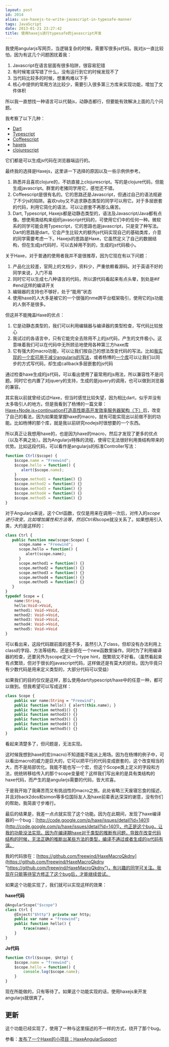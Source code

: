```yaml
---
layout: post
id: 2014
alias: use-haxejs-to-write-javascript-in-typesafe-manner
tags: JavaScript
date: 2013-01-21 23:27:42
title: 使用haxejs进行typesafe的javascript开发
---
```


我使用angularjs写网页，当逻辑复杂的时候，需要写很多js代码。我对js一直比较怕，因为有这几个问题困扰着我：

1. Javascript在语言层面有很多陷阱，很容易犯错
2. 有时候笔误写错了什么，没有运行到它的时候发现不了
3. 当代码比较多的时候，想重构难以下手
4. 核心中提供的常用方法比较少，需要引入很多第三方库来实现功能，增加了文件体积

所以我一直想找一种语言可以代替js，动静态都行，但要能有效解决上面的几个问题。

我考察了以下几种：

- [Dart](http://www.dartlang.org)
- [Typescript](http://www.typescriptlang.org)
- [Coffeescript](http://coffeescript.org/)
- [haxejs](http://www.haxejs.org)
- [clojurescript](https://github.com/clojure/clojurescript)

它们都是可以生成js代码在浏览器端运行的。

最终我的选择是Haxejs，这里讲一下选择的原因以及一些示例供参考。

1.  熟悉并且喜欢clojure的，不妨直接上clojurescript。写的是clojure代码，但能生成javascript。群里的老猪同学用它，感觉还不错。
2. Coffeescript是很有名的。它的思路还是Javascript，但通过自己的语法规避了不少js的陷阱。喜欢ruby又不追求静态类型的同学可以用它。对于多层嵌套的代码，利用它简化的语法，可以让嵌套不再那么痛苦。
3. Dart, Typescript, Haxejs都是动静态类型的，语法及Javascript/Java都有点像。想使用类结构来组织javascript代码的，可使用它们中的任何一种。微软系的同学可能会用Typescript，它的思路也是javascript，只是变了种写法。Dart的思路是dart，它会产生比较大的额外js代码实现自己的基础类库，介意的同学需要考虑一下。Haxejs的思路是Haxe，它虽然定义了自己的数据结构，但在生成js代码时，可以去掉用不到的，生成的js代码极小。

关于Haxe，对于普通的使用者我并不是很推荐，因为它现在有以下问题：

1. 产品化比较差，官网上的文档少，资料少，严重依赖看源码。对于英语不好的同学来说，入门不易
2. 同时它可以生成七八种语言的代码，所以源代码看起来有点头晕，到处是#if #end这样的编译开关
3. 编辑器的支持也不够好，处于“能用”状态
4. 使用haxe的人大多是被它的一个很强的nme跨平台框架吸引，使用它的js功能的人倒不是很多。

但这并不能掩盖Haxe的优点：

1. 它是动静态类型的，我们可以利用编辑器与编译器的类型检查，写代码比较放心
2. 我试过的各语言中，只有它能完全去除用不上的js代码，产生的文件极小。这意味着我们可以在代码中无所顾忌地使用各种第三方haxe库
3. 它有强大的macro功能，可以让我们按自己的想法改变代码的写法。比如[我实现的一个宏可用于减少angularjs的写法](https://github.com/freewind/HaxeAngularSupport)，或者杨博的[一个库](https://github.com/Atry/haxe-continuation)可以让我们以同步的方式写代码，却生成callback多层嵌套的js代码

通过检查haxe生成的js代码，可以看出使用了最常用的js用法，所以兼容性不是问题。同时它也内置了对jquery的支持，生成的是jquery的调用，也可以做到浏览器的兼容。

其实我以前就曾经试过Haxe，但当时感觉比较失望，因为相比dart，似乎并没有太多吸引人的地方。但是我看到了杨博的一篇文章：[Haxe+Node.js+continuation打造高性能高开发效率服务器架构（下）](http://www.ac.net.blog.163.com/blog/static/13649056201210243595589/)后，改变了自己的看法，因为如果能掌握haxe的macro，就有可能实现出以前做不到的功能。比如杨博的那个库，就是我以前研究nodejs时很想要的一个东西。

所以真正让我想用haxe的，也是因为haxe的macro，然后才发现了更多的优点（以及不爽之处）。因为Angularjs特殊的流程，使得它无法很好利用类结构带来的优势。比如这段代码，可以看作是angularjs的标准Controller写法：

```js
function Ctrl($scope) {
    $scope.name = "Freewind";
    $scope.hello = function() {
       alert($scope.name);
    }
    $scope.method1 = function() {}
    $scope.method2 = function() {}
    $scope.method3 = function() {}
    $scope.method4 = function() {}
    $scope.method5 = function() {}
}
```

对于Angularjs来说，这个Ctrl函数，仅仅是用来在调用一次后，对传入的$scope进行改变，比如增加属性和方法等，然后Ctrl和$scope就没关系了。如果想用引入类，大约是这样的：

```haxe
class Ctrl {
   public function new(scope:Scope) {
      scope.name = "Freewind";
      scope.hello = function() {
         alert(scope.name);
      }
      scope.method1 = function() {}
      scope.method2 = function() {}
      scope.method3 = function() {}
      scope.method4 = function() {}
      scope.method5 = function() {}
   }
}
typedef Scope = {
    name:String,
    hello:Void->Void,
    method1: Void->Void,
    method2: Void->Void,
    method3: Void->Void,
    method4: Void->Void,
    method5: Void->Void
}
```

可以看出来，这段代码跟前面的差不多，虽然引入了class，但却没有办法利用上class的字段、方法等结构，还是全部在一个new函数里操作。同时为了利用编译器的检查，还要另外为scope定义一个type hint，既繁琐又不好看。（虽然看起来有点繁琐，但对于很长的javascript代码，这样做还是有莫大的好处。因为毕竟只有少数代码是用来定义类型的，大部分代码可以受益）

如果我们的目的仅仅是这样，那么使用dart/typescript/haxe中的任意一种，都可以做到。但我希望可以写成这样：

```haxe
class Scope {
    public var name:String = "Freewind";
    public function hello() { alert(this.name); }
    public function method1() {}
    public function method2() {}
    public function method3() {}
    public function method4() {}
    public function method5() {}
}
```

看起来清楚多了，但问题是，无法实现。

这时候我想到haxe的宏(macro)不知道能不能派上用场。因为在杨博的例子中，可以看出macro的威力是巨大的，它可以把平行的代码变成嵌套的，这个改变相当的大，而不是局部优化。我能不能也写一个宏，但这个Scope类上定义的字段和方法，统统转移给传入的那个scope变量呢？这样我们写出来的是具有类结构的haxe代码，而产生的是angularjs需要的代码，皆大欢喜。

于是我开始了我痛苦而又有挑战性的macro之旅。此处省略三天废寝忘食的描述，并且对back2dos和simon等多位国际友人及haxe前辈表达深深的谢意，没有你们的帮助，我简直寸步难行。

最后的结果是，我差一点点就实现了这个功能。因为在此期间，发现了haxe编译器的一个bug：[http://code.google.com/p/haxe/issues/detail?id=1401](http://code.google.com/p/haxe/issues/detail?id=1401)，也正是这个bug，让我的功能没法实现。因为在编译期haxe对于类型的推断有问题，导致在改变代码结构的时候，无法正确的推断出某些方法的类型，编译不通过或者生成的js代码有误。

我的代码放在：[https://github.com/freewind/HaxeMacroQkdny](https://github.com/freewind/HaxeMacroQkdny "https://github.com/freewind/HaxeMacroQkdny")，有兴趣的同学可关注。我现在只能等待官方修正了这个bug后，才能继续尝试。

如果这个功能实现了，我们就可以实现这样的效果：

**haxe代码**

```haxe
@AngularScope("$scope")
class Ctrl {
    @Inject("$http") private var http;
    public var name = "freewind";
    public function hello() {
        trace(name);
    }
}
```

**Js代码**

```js
function Ctrl($scope, $http) {
    $scope.name = "freewind";
    $scope.hello = function() {
        console.log($scope.name);
    }
}
```

现在所能做的，只有等待了。如果这个功能实现的话，使用haxejs来开发angularjs就很爽了。

## 更新

这个功能已经实现了，使用了一种与这里描述的不一样的方式，绕开了那个bug。

参看：[发布了一个Haxe的小项目：HaxeAngularSupport](http://freewind.me/blog/20130122/2016.html)
